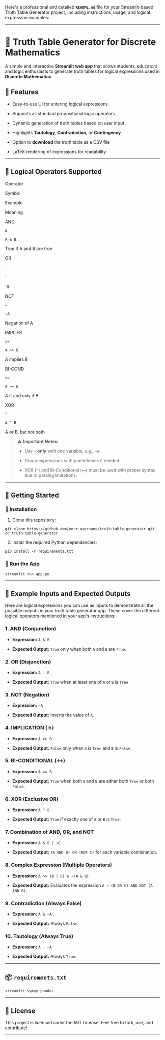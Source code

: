 Here's a professional and detailed **`README.md`** file for your Streamlit-based Truth Table Generator project, including instructions, usage, and logical expression examples:

* * *

🧠 Truth Table Generator for Discrete Mathematics
=================================================

A simple and interactive **Streamlit web app** that allows students, educators, and logic enthusiasts to generate truth tables for logical expressions used in **Discrete Mathematics**.

📌 Features
-----------

*   Easy-to-use UI for entering logical expressions
    
*   Supports all standard propositional logic operators
    
*   Dynamic generation of truth tables based on user input
    
*   Highlights **Tautology**, **Contradiction**, or **Contingency**
    
*   Option to **download** the truth table as a CSV file
    
*   LaTeX rendering of expressions for readability
    

* * *

🧩 Logical Operators Supported
------------------------------

Operator

Symbol

Example

Meaning

AND

`&`

`A & B`

True if A and B are true

OR

\`

\`

\`A

NOT

`~`

`~A`

Negation of A

IMPLIES

`>>`

`A >> B`

A implies B

BI-COND

`==`

`A == B`

A if and only if B

XOR

`^`

`A ^ B`

A or B, but not both

> ⚠️ **Important Notes:**
> 
> *   Use `~` **only** with one variable, e.g., `~A`.
>     
> *   Group expressions with parentheses if needed.
>     
> *   XOR (`^`) and Bi-Conditional (`==`) must be used with proper syntax due to parsing limitations.
>     

* * *

🚀 Getting Started
------------------

### 🔧 Installation

1.  Clone this repository:
    

`git clone https://github.com/your-username/truth-table-generator.git cd truth-table-generator` 

2.  Install the required Python dependencies:
    

`pip install -r requirements.txt` 

### 🧪 Run the App

`streamlit run app.py` 

* * *

📝 Example Inputs and Expected Outputs
--------------------------------------

Here are logical expressions you can use as inputs to demonstrate all the possible outputs in your truth table generator app. These cover the different logical operators mentioned in your app's instructions:

### 1\. **AND (Conjunction)**

*   **Expression:** `A & B`
    
*   **Expected Output:** `True` only when both `A` and `B` are `True`.
    

### 2\. **OR (Disjunction)**

*   **Expression:** `A | B`
    
*   **Expected Output:** `True` when at least one of `A` or `B` is `True`.
    

### 3\. **NOT (Negation)**

*   **Expression:** `~A`
    
*   **Expected Output:** Inverts the value of `A`.
    

### 4\. **IMPLICATION (→)**

*   **Expression:** `A >> B`
    
*   **Expected Output:** `False` only when `A` is `True` and `B` is `False`.
    

### 5\. **BI-CONDITIONAL (↔)**

*   **Expression:** `A == B`
    
*   **Expected Output:** `True` when both `A` and `B` are either both `True` or both `False`.
    

### 6\. **XOR (Exclusive OR)**

*   **Expression:** `A ^ B`
    
*   **Expected Output:** `True` if exactly one of `A` or `B` is `True`.
    

### 7\. **Combination of AND, OR, and NOT**

*   **Expression:** `A & B | ~C`
    
*   **Expected Output:** `(A AND B) OR (NOT C)` for each variable combination.
    

### 8\. **Complex Expression (Multiple Operators)**

*   **Expression:** `A >> (B | C) & ~(A & B)`
    
*   **Expected Output:** Evaluates the expression `A → (B OR C) AND NOT (A AND B)`.
    

### 9\. **Contradiction (Always False)**

*   **Expression:** `A & ~A`
    
*   **Expected Output:** Always `False`.
    

### 10\. **Tautology (Always True)**

*   **Expression:** `A | ~A`
    
*   **Expected Output:** Always `True`.
    

* * *

📦 `requirements.txt`
---------------------

`streamlit
sympy
pandas` 

* * *

📄 License
----------

This project is licensed under the MIT License. Feel free to fork, use, and contribute!

* * *

